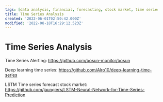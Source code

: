 ```yaml
---
tags: [data analysis, financial, forecasting, stock market, time series]
title: Time Series Analysis
created: '2022-06-01T02:50:42.000Z'
modified: '2022-08-18T16:29:12.523Z'
---
```


# Time Series Analysis

Time Series Alerting:
https://github.com/bosun-monitor/bosun

Deep learning time series:
https://github.com/Alro10/deep-learning-time-series

LSTM Time series forecast stock market:
https://github.com/jaungiers/LSTM-Neural-Network-for-Time-Series-Prediction
